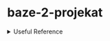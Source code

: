 # baze-2-projekat

<details>
<summary> Useful Reference </summary>
  <br><pre>
  - software for drawing diagrams:
	Diagrams - https://app.diagrams.net/

  - sites for generating data:
	Mockaroo - https://www.mockaroo.com/
	Convert CSV to SQL - https://www.convertcsv.com/csv-to-sql.htm
  </pre><br>
</details>
